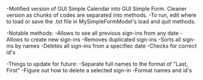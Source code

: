 -Motified version of GUI Simple Calendar into GUI Simple Form. Cleaner version as chunks of codes are separated into methods.
-To run, edit where to load or save the .txt file in MySimpleFormModel's load and quit methods.


-Notable methods:
  -Allows to see all previous sign-ins from any date
  -Allows to create new sign-ins
  -Removes duplicated sign-ins
  -Sorts all sign-ins by names
  -Deletes all sign-ins from a specifiec date
  -Checks for correct id's
  
 
-Things to update for future:
  -Separate full names to the format of "Last, First"
  -Figure out how to delete a selected sign-in
  -Format names and id's
